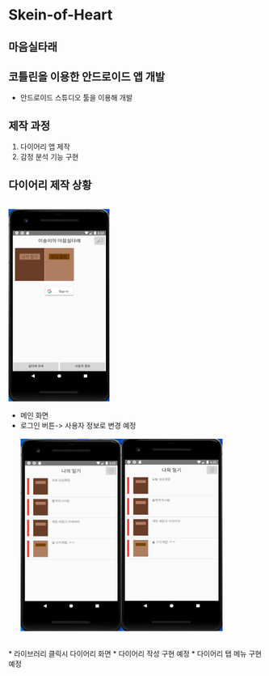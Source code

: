 # Skein-of-Heart
## 마음실타래
## 코틀린을 이용한 안드로이드 앱 개발

* 안드로이드 스튜디오 툴을 이용해 개발

## 제작 과정
1. 다이어리 앱 제작
2. 감정 분석 기능 구현

## 다이어리 제작 상황
<br/>
<img src="image/메인.JPG" width="200px" height="380px"></img>

* 메인 화면
* 로그인 버튼-> 사용자 정보로 변경 예정
</br></br>
<img src="image/다이어리1.JPG" width="200px" height="380px"></img><img src="image/다이어리2.JPG" width="200px" height="380px"></img>
</br>
* 라이브러리 클릭시 다이어리 화면
* 다이어리 작성 구현 예정
* 다이어리 탭 메뉴 구현 예정
